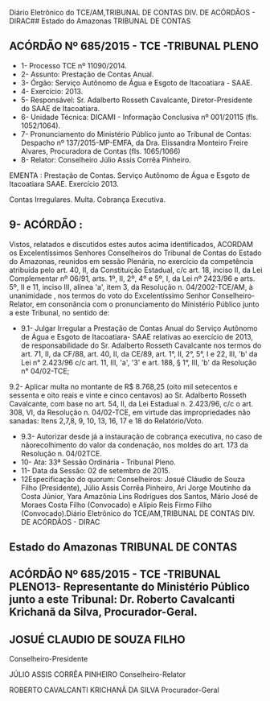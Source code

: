 Diário Eletrônico do TCE/AM,TRIBUNAL DE CONTAS DIV. DE ACÓRDÃOS - DIRAC## Estado do Amazonas TRIBUNAL DE CONTAS

## ACÓRDÃO Nº 685/2015 - TCE -TRIBUNAL PLENO

- 1- Processo TCE nº 11090/2014.
- 2- Assunto: Prestação de Contas Anual.
- 3- Órgão: Serviço Autônomo de Água e Esgoto de Itacoatiara - SAAE.
- 4- Exercício: 2013.
- 5-  Responsável: Sr.  Adalberto  Rosseth  Cavalcante,  Diretor-Presidente  do  SAAE  de Itacoatiara.
- 6- Unidade Técnica: DICAMI - Informação Conclusiva nº 001/20115 (fls. 1052/1064).
- 7- Pronunciamento do Ministério Público junto ao Tribunal de Contas: Despacho nº 137/2015-MP-EMFA, da Dra. Elissandra Monteiro Freire Alvares, Procuradora de Contas (fls. 1065/1066)
- 8- Relator: Conselheiro Júlio Assis Corrêa Pinheiro.

EMENTA : Prestação de Contas. Serviço Autônomo  de  Água  e  Esgoto  de  Itacoatiara  SAAE. Exercício 2013.

Contas Irregulares. Multa. Cobrança Executiva.

## 9- ACÓRDÃO :

Vistos, relatados e discutidos estes autos acima identificados, ACORDAM os Excelentíssimos Senhores Conselheiros do Tribunal de Contas do Estado do Amazonas, reunidos em sessão Plenária, no exercício da competência atribuída pelo  art.  40,  II, da Constituição Estadual, c/c art. 18, inciso II, da Lei Complementar nº 06/91,  arts. 1º, II, 2º, 4º e 5º, I, da Lei nº 2423/96 e arts. 5º, II e 11, inciso III, alínea 'a', item 3, da Resolução n. 04/2002-TCE/AM, à  unanimidade , nos  termos  do  voto  do  Excelentíssimo  Senhor Conselheiro-Relator, em consonância com o pronunciamento do Ministério Público junto a este Tribunal, no sentido de:

- 9.1- Julgar Irregular a Prestação de Contas Anual do Serviço Autônomo de Água e Esgoto de Itacoatiara- SAAE relativas ao exercício de 2013, de responsabilidade do Sr. Adalberto Rosseth Cavalcante nos termos do art. 71, II, da CF/88, art. 40, II, da CE/89, art. 1°, II, 2°, 5°, I e 22, III, 'b' da Lei n° 2.423/96 c/c art. 11, III, 'a', '3' e art. 188, § 1°, III, 'b' da Resolução n° 04/02-TCE;

9.2-  Aplicar  multa no  montante  de R$  8.768,25 (oito  mil  setecentos  e sessenta e oito reais e vinte e cinco centavos) ao Sr. Adalberto Rosseth Cavalcante, com base no art. 54, II, da Lei Estadual n. 2.423/96, c/c o art. 308, VI, da Resolução n. 04/02-TCE, em virtude das impropriedades não sanadas: Itens 2,7,8, 9, 10, 13, 16, 17 e 18 do Relatório/Voto.

- 9.3- Autorizar desde já a instauração de cobrança executiva, no caso de nãorecolhimento do  valor da condenação, nos moldes do art.  173  da Resolução n. 04/02TCE.
- 10- Ata: 33ª Sessão Ordinária - Tribunal Pleno.
- 11- Data da Sessão: 02 de setembro de 2015.
- 12Especificação do quorum: Conselheiros: Josué Cláudio de Souza Filho (Presidente),  Júlio  Assis  Corrêa  Pinheiro,  Ari  Jorge  Moutinho  da  Costa  Júnior,  Yara Amazônia Lins Rodrigues dos Santos, Mário José de Moraes Costa Filho (Convocado) e Alípio Reis Firmo Filho (Convocado).Diário Eletrônico do TCE/AM,TRIBUNAL DE CONTAS DIV. DE ACÓRDÃOS - DIRAC

## Estado do Amazonas TRIBUNAL DE CONTAS

## ACÓRDÃO Nº 685/2015 - TCE -TRIBUNAL PLENO13- Representante do Ministério Público junto a este Tribunal: Dr. Roberto Cavalcanti Krichanã da Silva, Procurador-Geral.

## JOSUÉ CLAUDIO DE SOUZA FILHO

Conselheiro-Presidente

JÚLIO ASSIS CORRÊA PINHEIRO Conselheiro-Relator

ROBERTO CAVALCANTI KRICHANÃ DA SILVA Procurador-Geral